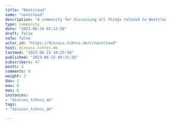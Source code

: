 ```yaml
---
title: "Nextcloud" 
name: "nextcloud"
description: "A community for discussing all things related to Nextcloud.- Federation link: [Search to federate this sub to your instance](/search/q/!nextcloud@discuss.tchncs.de/type/All/sort/TopAll/listing_type/All/community_id/0/creator_id/0/page/1)## Other resources:- Official forum: https://help.nextcloud.com/"
type: community
date: "2023-06-24 01:12:58"
draft: false
nsfw: false
actor_id: "https://discuss.tchncs.de/c/nextcloud"
host: discuss.tchncs.de
lastmod: "2023-06-22 16:25:58"
published: "2023-06-22 09:31:26"
subscribers: 47
posts: 2
comments: 6
weight: 2
dau: 1
wau: 6
mau: 6
instances:
- "discuss_tchncs_de"
tags: 
- "discuss_tchncs_de"

---
```

